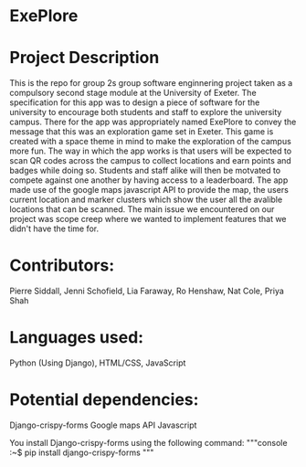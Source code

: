 # ExePlore

# Project Description
This is the repo for group 2s group software enginnering project taken as a compulsory second stage module at the University of Exeter. The specification for this app was to design a piece of software for the university to encourage both students and staff to explore the university campus. There for the app was appropriately named ExePlore to convey the message that this was an exploration game set in Exeter. This game is created with a space theme in mind to make the exploration of the campus more fun. The way in which the app works is that users will be expected to scan QR codes across the campus to collect locations and earn points and badges while doing so. Students and staff alike will then be motvated to compete against one another by having access to a leaderboard. The app made use of the google maps javascript API to provide the map, the users current location and marker clusters which show the user all the avalible locations that can be scanned. The main issue we encountered on our project was scope creep where we wanted to implement features that we didn't have the time for. 


# Contributors: 
Pierre Siddall, Jenni Schofield, Lia Faraway, Ro Henshaw, Nat Cole, Priya Shah

# Languages used: 
Python (Using Django), HTML/CSS, JavaScript

# Potential dependencies:
Django-crispy-forms
Google maps API Javascript

You install Django-crispy-forms using the following command: 
"""console
:~$ pip install django-crispy-forms
"""
